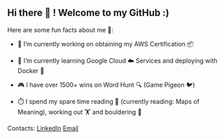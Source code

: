 ## Hi there 👋 ! Welcome to my GitHub :)

<!--
**jjohngrey/jjohngrey** is a ✨ _special_ ✨ repository because its `README.md` (this file) appears on your GitHub profile.

-->

Here are some fun facts about me 👻:
- 🔭 I’m currently working on obtaining my AWS Certification 📦
- 🌱 I’m currently learning Google Cloud ☁️ Services and deploying with Docker 🐳

- 🎮 I have over 1500+ wins on Word Hunt 🔍 (Game Pigeon 🐦)
- ⏱️ I spend my spare time reading 📖 (currently reading: Maps of Meaning), working out 🏋️ and bouldering 🧗

Contacts: [LinkedIn](www.linkedin.com/in/john-grey) [Email](john1grey9@gmail.com)
